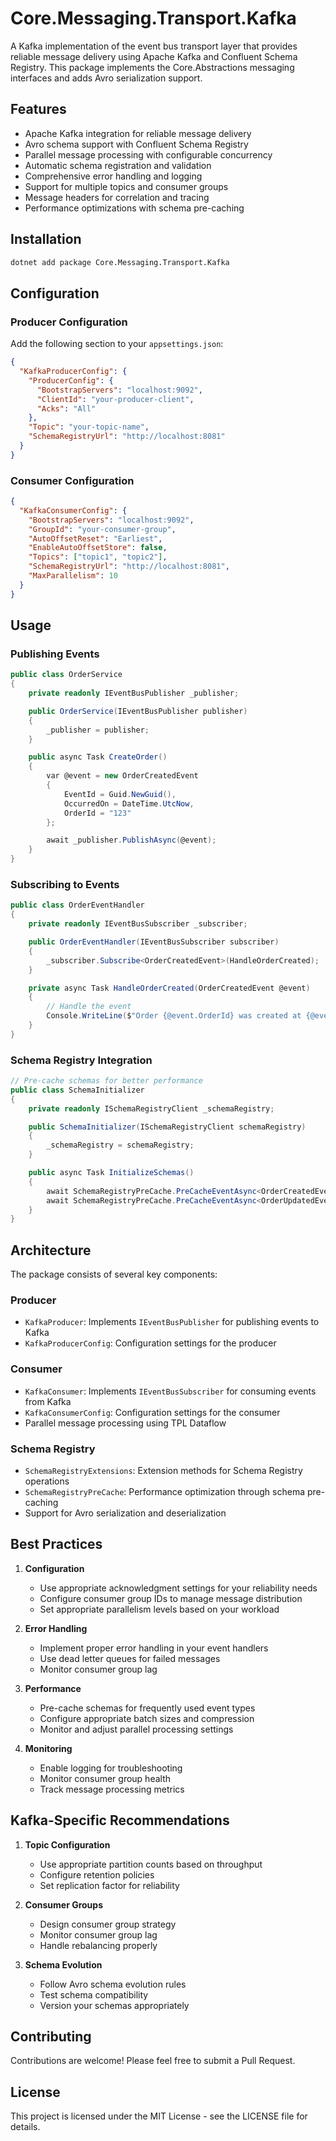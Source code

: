 # Core.Messaging.Transport.Kafka

A Kafka implementation of the event bus transport layer that provides reliable message delivery using Apache Kafka and Confluent Schema Registry. This package implements the Core.Abstractions messaging interfaces and adds Avro serialization support.

## Features

- Apache Kafka integration for reliable message delivery
- Avro schema support with Confluent Schema Registry
- Parallel message processing with configurable concurrency
- Automatic schema registration and validation
- Comprehensive error handling and logging
- Support for multiple topics and consumer groups
- Message headers for correlation and tracing
- Performance optimizations with schema pre-caching

## Installation

```bash
dotnet add package Core.Messaging.Transport.Kafka
```

## Configuration

### Producer Configuration

Add the following section to your `appsettings.json`:

```json
{
  "KafkaProducerConfig": {
    "ProducerConfig": {
      "BootstrapServers": "localhost:9092",
      "ClientId": "your-producer-client",
      "Acks": "All"
    },
    "Topic": "your-topic-name",
    "SchemaRegistryUrl": "http://localhost:8081"
  }
}
```

### Consumer Configuration

```json
{
  "KafkaConsumerConfig": {
    "BootstrapServers": "localhost:9092",
    "GroupId": "your-consumer-group",
    "AutoOffsetReset": "Earliest",
    "EnableAutoOffsetStore": false,
    "Topics": ["topic1", "topic2"],
    "SchemaRegistryUrl": "http://localhost:8081",
    "MaxParallelism": 10
  }
}
```

## Usage

### Publishing Events

```csharp
public class OrderService
{
    private readonly IEventBusPublisher _publisher;

    public OrderService(IEventBusPublisher publisher)
    {
        _publisher = publisher;
    }

    public async Task CreateOrder()
    {
        var @event = new OrderCreatedEvent
        {
            EventId = Guid.NewGuid(),
            OccurredOn = DateTime.UtcNow,
            OrderId = "123"
        };

        await _publisher.PublishAsync(@event);
    }
}
```

### Subscribing to Events

```csharp
public class OrderEventHandler
{
    private readonly IEventBusSubscriber _subscriber;

    public OrderEventHandler(IEventBusSubscriber subscriber)
    {
        _subscriber.Subscribe<OrderCreatedEvent>(HandleOrderCreated);
    }

    private async Task HandleOrderCreated(OrderCreatedEvent @event)
    {
        // Handle the event
        Console.WriteLine($"Order {@event.OrderId} was created at {@event.OccurredOn}");
    }
}
```

### Schema Registry Integration

```csharp
// Pre-cache schemas for better performance
public class SchemaInitializer
{
    private readonly ISchemaRegistryClient _schemaRegistry;

    public SchemaInitializer(ISchemaRegistryClient schemaRegistry)
    {
        _schemaRegistry = schemaRegistry;
    }

    public async Task InitializeSchemas()
    {
        await SchemaRegistryPreCache.PreCacheEventAsync<OrderCreatedEvent>(_schemaRegistry);
        await SchemaRegistryPreCache.PreCacheEventAsync<OrderUpdatedEvent>(_schemaRegistry);
    }
}
```

## Architecture

The package consists of several key components:

### Producer
- `KafkaProducer`: Implements `IEventBusPublisher` for publishing events to Kafka
- `KafkaProducerConfig`: Configuration settings for the producer

### Consumer
- `KafkaConsumer`: Implements `IEventBusSubscriber` for consuming events from Kafka
- `KafkaConsumerConfig`: Configuration settings for the consumer
- Parallel message processing using TPL Dataflow

### Schema Registry
- `SchemaRegistryExtensions`: Extension methods for Schema Registry operations
- `SchemaRegistryPreCache`: Performance optimization through schema pre-caching
- Support for Avro serialization and deserialization

## Best Practices

1. **Configuration**
   - Use appropriate acknowledgment settings for your reliability needs
   - Configure consumer group IDs to manage message distribution
   - Set appropriate parallelism levels based on your workload

2. **Error Handling**
   - Implement proper error handling in your event handlers
   - Use dead letter queues for failed messages
   - Monitor consumer group lag

3. **Performance**
   - Pre-cache schemas for frequently used event types
   - Configure appropriate batch sizes and compression
   - Monitor and adjust parallel processing settings

4. **Monitoring**
   - Enable logging for troubleshooting
   - Monitor consumer group health
   - Track message processing metrics

## Kafka-Specific Recommendations

1. **Topic Configuration**
   - Use appropriate partition counts based on throughput
   - Configure retention policies
   - Set replication factor for reliability

2. **Consumer Groups**
   - Design consumer group strategy
   - Monitor consumer group lag
   - Handle rebalancing properly

3. **Schema Evolution**
   - Follow Avro schema evolution rules
   - Test schema compatibility
   - Version your schemas appropriately

## Contributing

Contributions are welcome! Please feel free to submit a Pull Request.

## License

This project is licensed under the MIT License - see the LICENSE file for details. 